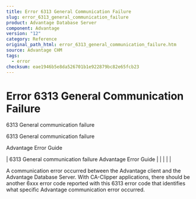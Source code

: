 ```yaml
---
title: Error 6313 General Communication Failure
slug: error_6313_general_communication_failure
product: Advantage Database Server
component: Advantage
version: "12"
category: Reference
original_path_html: error_6313_general_communication_failure.htm
source: Advantage CHM
tags:
  - error
checksum: eae1946b5e8da526701b1e922879bc82e65fcb23
---
```


# Error 6313 General Communication Failure

6313 General communication failure

6313 General communication failure

Advantage Error Guide

| 6313 General communication failure  Advantage Error Guide |  |  |  |  |

A communication error occurred between the Advantage client and the Advantage Database Server. With CA-Clipper applications, there should be another 6xxx error code reported with this 6313 error code that identifies what specific Advantage communication error occurred.
